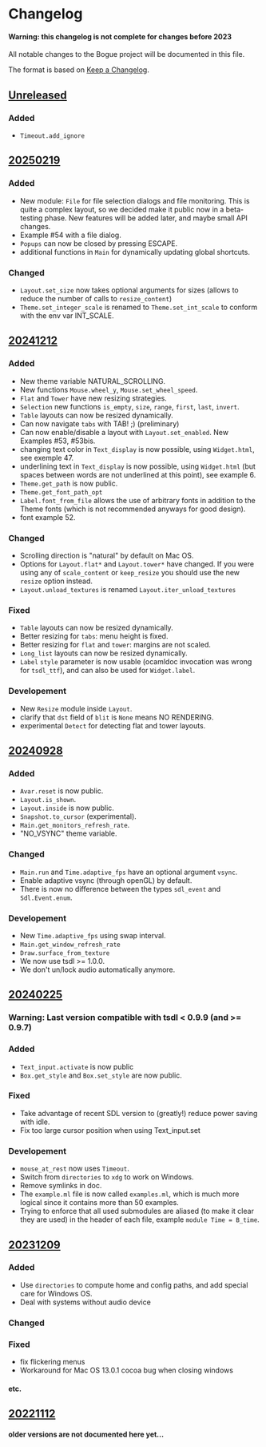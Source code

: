 # Changelog

#### Warning: this changelog is not complete for changes before 2023

All notable changes to the Bogue project will be documented in this file.

The format is based on [Keep a Changelog](https://keepachangelog.com/en/1.1.0/).

## [Unreleased](https://github.com/sanette/bogue/compare/20250219...HEAD)

### Added

- `Timeout.add_ignore`

## [20250219](https://github.com/sanette/bogue/compare/20241212...20250219)

### Added

- New module: `File` for file selection dialogs and file
  monitoring. This is quite a complex layout, so we decided make it
  public now in a beta-testing phase. New features will be added
  later, and maybe small API changes.
- Example #54 with a file dialog.
- `Popups` can now be closed by pressing ESCAPE.
- additional functions in `Main` for dynamically updating global shortcuts.

### Changed

- `Layout.set_size` now takes optional arguments for sizes (allows to
  reduce the number of calls to `resize_content`)
- `Theme.set_integer_scale` is renamed to `Theme.set_int_scale` to
  conform with the env var INT_SCALE.

## [20241212](https://github.com/sanette/bogue/compare/20240928...20241212)

### Added

- New theme variable NATURAL_SCROLLING.
- New functions `Mouse.wheel_y`, `Mouse.set_wheel_speed`.
- `Flat` and `Tower` have new resizing strategies.
- `Selection` new functions `is_empty`, `size`, `range`, `first`, `last`, `invert`.
- `Table` layouts can now be resized dynamically.
- Can now navigate `tabs` with TAB! ;) (preliminary)
- Can now enable/disable a layout with `Layout.set_enabled`. New Examples #53, #53bis.
- changing text color in `Text_display` is now possible, using
  `Widget.html`, see exemple 47.
- underlining text in `Text_display` is now possible, using
  `Widget.html` (but spaces between words are not underlined at this
  point), see example 6.
- `Theme.get_path` is now public.
- `Theme.get_font_path_opt`
- `Label.font_from_file` allows the use of arbitrary fonts in addition
  to the Theme fonts (which is not recommended anyways for good
  design).
- font example 52.

### Changed

- Scrolling direction is "natural" by default on Mac OS.
- Options for `Layout.flat*` and `Layout.tower*` have changed. If you
  were using any of `scale_content` or `keep_resize` you should use
  the new `resize` option instead.
- `Layout.unload_textures` is renamed `Layout.iter_unload_textures`

### Fixed

- `Table` layouts can now be resized dynamically.
- Better resizing for `tabs`: menu height is fixed.
- Better resizing for `flat` and `tower`: margins are not scaled.
- `Long_list` layouts can now be resized dynamically.
- `Label` `style` parameter is now usable (ocamldoc invocation was
  wrong for `tsdl_ttf`), and can also be used for `Widget.label`.

### Developement

- New `Resize` module inside `Layout`.
- clarify that `dst` field of `blit` is `None` means NO RENDERING.
- experimental `Detect` for detecting flat and tower layouts.

## [20240928](https://github.com/sanette/bogue/compare/20240225...20240928)

### Added

- `Avar.reset` is now public.
- `Layout.is_shown`.
- `Layout.inside` is now public.
- `Snapshot.to_cursor` (experimental).
- `Main.get_monitors_refresh_rate`.
- "NO_VSYNC" theme variable.

### Changed

- `Main.run` and `Time.adaptive_fps` have an optional argument `vsync`.
- Enable adaptive vsync (through openGL) by default.
- There is now no difference between the types `sdl_event` and `Sdl.Event.enum`.

### Developement

- New `Time.adaptive_fps` using swap interval.
- `Main.get_window_refresh_rate`
- `Draw.surface_from_texture`
- We now use tsdl >= 1.0.0.
- We don't un/lock audio automatically anymore.

## [20240225](https://github.com/sanette/bogue/compare/20231209...20240225)

### Warning: Last version compatible with tsdl < 0.9.9 (and >= 0.9.7)

### Added

- `Text_input.activate` is now public
- `Box.get_style` and `Box.set_style` are now public.

### Fixed

- Take advantage of recent SDL version to (greatly!) reduce power
  saving with idle.
- Fix too large cursor position when using Text_input.set

### Developement

- `mouse_at_rest` now uses `Timeout`.
- Switch from `directories` to `xdg` to work on Windows.
- Remove symlinks in doc.
- The `example.ml` file is now called `examples.ml`, which is much
  more logical since it contains more than 50 examples.
- Trying to enforce that all used submodules are aliased (to make it
  clear they are used) in the header of each file, example `module
  Time = B_time`.

## [20231209](https://github.com/sanette/bogue/compare/20221112...20231209)

### Added

- Use `directories` to compute home and config paths, and add special
  care for Windows OS.
- Deal with systems without audio device

### Changed

### Fixed

- fix flickering menus
- Workaround for Mac OS 13.0.1 cocoa bug when closing windows

#### etc.

## [20221112](https://github.com/sanette/bogue/compare/20221002...20221112)

#### older versions are not documented here yet...
